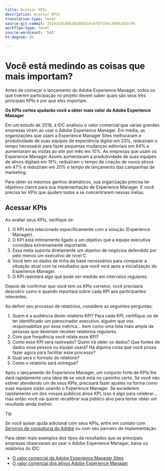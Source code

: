 ```yaml
---
title: Acessar KPIs
description: Acessar KPIs
translation-type: tm+mt
source-git-commit: 35143c9189620180665fe8f8735bc7800c03dc96
workflow-type: tm+mt
source-wordcount: '543'
ht-degree: 0%

---
```



# Você está medindo as coisas que mais importam?

Antes de começar o lançamento do Adobe Experience Manager, todos os que tiverem participação no projeto devem saber quais são seus três principais KPIs e por que eles importam.

**Os KPIs certos ajudarão você a obter mais valor da Adobe Experience Manager**


Em um estudo de 2018, a IDC analisou o valor comercial que várias grandes empresas viram ao usar o Adobe Experience Manager. Em média, as organizações que usam a Experience Manager Sites melhoraram a produtividade de suas equipes de experiência digital em 23%, reduziram o tempo necessário para fazer pequenas mudanças editoriais em 64% e aumentaram as visitas ao site por mês em 10%. As empresas que usam os Experience Manager Assets aumentaram a produtividade de suas equipes de ativos digitais em 19%, reduziram o tempo de criação de novos ativos em 47% e reduziram em 20% o tempo de lançamento das campanhas de marketing.

Para obter os mesmos ganhos dramáticos, sua organização precisa ter objetivos claros para sua implementação de Experience Manager. E você precisa ter KPIs que ajudem todos a se concentrarem nessas metas.

## Acessar KPIs

Ao avaliar seus KPIs, verifique se:

1. O KPI está relacionado especificamente com a solução (Experience Manager).
1. O KPI está intimamente ligado a um objetivo que a equipe executiva considera extremamente importante.
1. Essa meta suporta diretamente um objetivo de negócios defendido por pelo menos um executivo de nível C.
1. Você tem os dados de linha de base necessários para comparar a situação atual com os resultados que você verá após a inicialização do Experience Manager.
1. O KPI rastreará algo que pode ser medido em intervalos regulares.

Depois de confirmar que você tem os KPIs corretos, você precisará descobrir como e quando reportará sobre cada KPI aos participantes relevantes.

Ao definir seu processo de relatórios, considere as seguintes perguntas:

1. Quem é a audiência deste relatório KPI? Para cada KPI, certifique-se de ter identificado um patrocinador executivo. alguém que vos responsabilize por essa métrica... bem como uma lista mais ampla de pessoas que deveriam receber relatórios regulares.
1. Com que frequência você relata esse KPI?
1. Como esse KPI será rastreado? Quem irá obter os dados? Que fontes de dados essa pessoa ou equipe usará? Há alguma coisa que você possa fazer agora para facilitar esse processo?
1. Qual será o formato do relatório?
1. Como o relatório será entregue?

Após o lançamento do Experience Manager, um conjunto forte de KPIs lhe dará rapidamente uma ideia de se você está no caminho certo. Se você não estiver atendendo um de seus KPIs, precisará fazer ajustes na forma como suas equipes estão usando o Experience Manager. Se excederem rapidamente um dos vossos públicos alvos KPI, isso é algo para celebrar... mas então você vai querer recalibrar sua público alvo para tentar obter um resultado ainda melhor.

>[!TIP]
>
> Se você quiser ajuda adicional com seus KPIs, entre em contato com [Serviços de consultoria do Adobe](https://www.adobe.com/experience-cloud/consulting-services.html) ou com seu parceiro de implementação.

Para obter mais exemplos dos tipos de resultados que as principais empresas observaram ao usar o Adobe Experience Manager, baixe os relatórios do IDC:
* [O valor comercial da Adobe Experience Manager Sites](https://www.adobe.com/content/dam/acom/en/modal-offers/idc-aem-sites-q218/pdfs/22037555.en.aem.whitepaper.IDCBusinessValueAEMSites.pdf)
* [O valor comercial dos ativos Adobe Experience Manager](https://wwwimages2.adobe.com/content/dam/acom/en/modal-offers/idc-aem-Assets-q218/pdfs/220380622.en.aem.whitepaper.IDCBusinessValueAEMAssets.pdf)